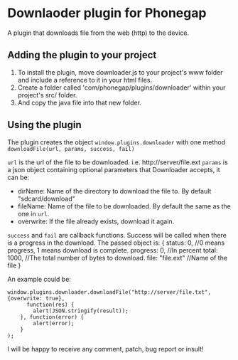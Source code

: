 # Downlaoder plugin for Phonegap #

A plugin that downloads file from the web (http) to the device.

## Adding the plugin to your project ##

1. To install the plugin, move downloader.js to your project's www folder and include a reference to it in your html files. 
2. Create a folder called 'com/phonegap/plugins/downloader' within your project's src/ folder.
3. And copy the java file into that new folder.

## Using the plugin ##

The plugin creates the object `window.plugins.downloader` with one method `downloadFile(url, params, success, fail)`

`url` is the url of the file to be downloaded. i.e. http://server/file.ext
`params` is a json object containing optional parameters that Downloader accepts, it can be:
 * dirName: Name of the directory to download the file to. By default "sdcard/download"
 * fileName: Name of the file to be downloaded. By default the same as the one in `url`.
 * overwrite: If the file already exists, download it again.
 
`success` and `fail` are callback functions. Success will be called when there is a progress in the download. The passed object is:
    {
        status: 0,        //0 means progress, 1 means download is complete.
        progress: 0,      //In percent
        total: 1000,      //The total number of bytes to download.
        file: "file.ext"  //Name of the file
    }

An example could be:

    window.plugins.downloader.downloadFile("http://server/file.txt", {overwrite: true}, 
	      function(res) {
            alert(JSON.stringify(result));
        }, function(error) {
		    alert(error);
	    }
	);
	
I will be happy to receive any comment, patch,  bug report or insult!

